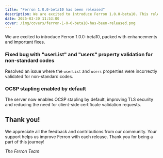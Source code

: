 ```yaml
---
title: "Ferron 1.0.0-beta10 has been released"
description: We are excited to introduce Ferron 1.0.0-beta10. This release brings several enhancements, and some important fixes.
date: 2025-03-30 11:53:00
cover: /img/covers/ferron-1-0-0-beta10-has-been-released.png
---
```


We are excited to introduce Ferron 1.0.0-beta10, packed with enhancements and important fixes.

### Fixed bug with "userList" and "users" property validation for non-standard codes
Resolved an issue where the `userList` and `users` properties were incorrectly validated for non-standard codes.

### OCSP stapling enabled by default
The server now enables OCSP stapling by default, improving TLS security and reducing the need for client-side certificate validation requests. 

## Thank you!

We appreciate all the feedback and contributions from our community. Your support helps us improve Ferron with each release. Thank you for being a part of this journey!

*The Ferron Team*
